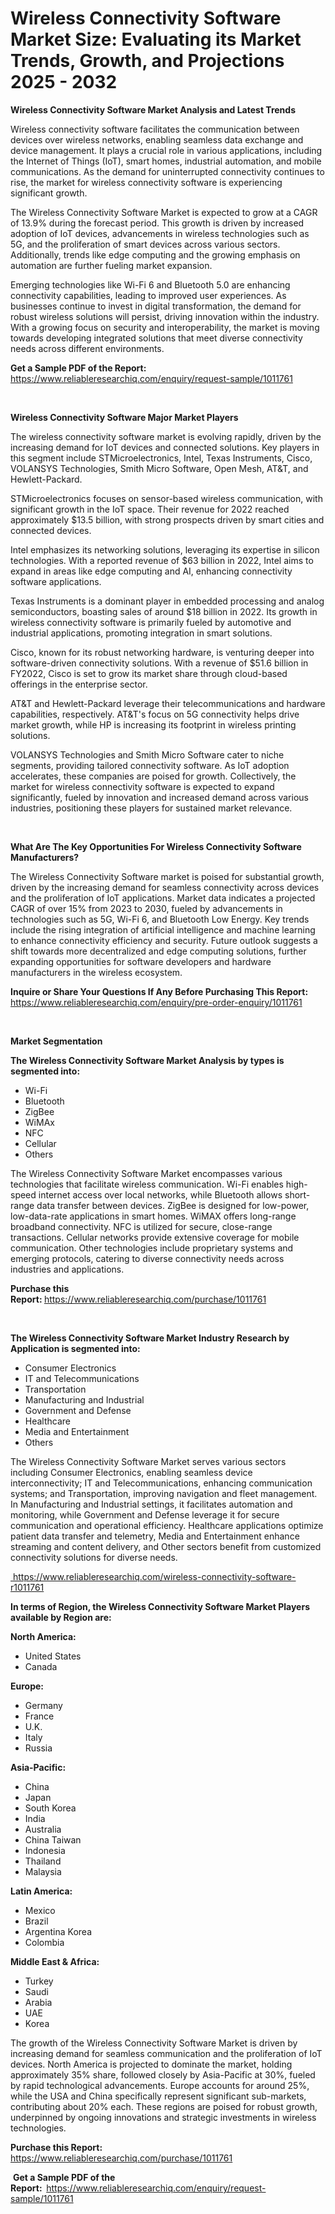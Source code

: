 <p><h1>Wireless Connectivity Software Market Size: Evaluating its Market Trends, Growth, and Projections 2025 - 2032</h1></p><p><strong>Wireless Connectivity Software Market Analysis and Latest Trends</strong></p>
<p><p>Wireless connectivity software facilitates the communication between devices over wireless networks, enabling seamless data exchange and device management. It plays a crucial role in various applications, including the Internet of Things (IoT), smart homes, industrial automation, and mobile communications. As the demand for uninterrupted connectivity continues to rise, the market for wireless connectivity software is experiencing significant growth.</p><p>The Wireless Connectivity Software Market is expected to grow at a CAGR of 13.9% during the forecast period. This growth is driven by increased adoption of IoT devices, advancements in wireless technologies such as 5G, and the proliferation of smart devices across various sectors. Additionally, trends like edge computing and the growing emphasis on automation are further fueling market expansion.</p><p>Emerging technologies like Wi-Fi 6 and Bluetooth 5.0 are enhancing connectivity capabilities, leading to improved user experiences. As businesses continue to invest in digital transformation, the demand for robust wireless solutions will persist, driving innovation within the industry. With a growing focus on security and interoperability, the market is moving towards developing integrated solutions that meet diverse connectivity needs across different environments.</p></p>
<p><strong>Get a Sample PDF of the Report:&nbsp;</strong> <a href="https://www.reliableresearchiq.com/enquiry/request-sample/1011761?utm_campaign=2463&utm_medium=2&utm_source=Github&utm_content=ia&utm_term=18042025&utm_id=wireless-connectivity-software">https://www.reliableresearchiq.com/enquiry/request-sample/1011761</a></p>
<p>&nbsp;</p>
<p><strong>Wireless Connectivity Software Major Market Players</strong></p>
<p><p>The wireless connectivity software market is evolving rapidly, driven by the increasing demand for IoT devices and connected solutions. Key players in this segment include STMicroelectronics, Intel, Texas Instruments, Cisco, VOLANSYS Technologies, Smith Micro Software, Open Mesh, AT&T, and Hewlett-Packard.</p><p>STMicroelectronics focuses on sensor-based wireless communication, with significant growth in the IoT space. Their revenue for 2022 reached approximately $13.5 billion, with strong prospects driven by smart cities and connected devices. </p><p>Intel emphasizes its networking solutions, leveraging its expertise in silicon technologies. With a reported revenue of $63 billion in 2022, Intel aims to expand in areas like edge computing and AI, enhancing connectivity software applications.</p><p>Texas Instruments is a dominant player in embedded processing and analog semiconductors, boasting sales of around $18 billion in 2022. Its growth in wireless connectivity software is primarily fueled by automotive and industrial applications, promoting integration in smart solutions.</p><p>Cisco, known for its robust networking hardware, is venturing deeper into software-driven connectivity solutions. With a revenue of $51.6 billion in FY2022, Cisco is set to grow its market share through cloud-based offerings in the enterprise sector.</p><p>AT&T and Hewlett-Packard leverage their telecommunications and hardware capabilities, respectively. AT&T's focus on 5G connectivity helps drive market growth, while HP is increasing its footprint in wireless printing solutions.</p><p>VOLANSYS Technologies and Smith Micro Software cater to niche segments, providing tailored connectivity software. As IoT adoption accelerates, these companies are poised for growth. Collectively, the market for wireless connectivity software is expected to expand significantly, fueled by innovation and increased demand across various industries, positioning these players for sustained market relevance.</p></p>
<p>&nbsp;</p>
<p><strong>What Are The Key Opportunities For Wireless Connectivity Software Manufacturers?</strong></p>
<p><p>The Wireless Connectivity Software market is poised for substantial growth, driven by the increasing demand for seamless connectivity across devices and the proliferation of IoT applications. Market data indicates a projected CAGR of over 15% from 2023 to 2030, fueled by advancements in technologies such as 5G, Wi-Fi 6, and Bluetooth Low Energy. Key trends include the rising integration of artificial intelligence and machine learning to enhance connectivity efficiency and security. Future outlook suggests a shift towards more decentralized and edge computing solutions, further expanding opportunities for software developers and hardware manufacturers in the wireless ecosystem.</p></p>
<p><strong>Inquire or Share Your Questions If Any Before Purchasing This Report:</strong> <a href="https://www.reliableresearchiq.com/enquiry/pre-order-enquiry/1011761?utm_campaign=2463&utm_medium=2&utm_source=Github&utm_content=ia&utm_term=18042025&utm_id=wireless-connectivity-software">https://www.reliableresearchiq.com/enquiry/pre-order-enquiry/1011761</a></p>
<p>&nbsp;</p>
<p><strong>Market Segmentation</strong></p>
<p><strong>The Wireless Connectivity Software Market Analysis by types is segmented into:</strong></p>
<p><ul><li>Wi-Fi</li><li>Bluetooth</li><li>ZigBee</li><li>WiMAx</li><li>NFC</li><li>Cellular</li><li>Others</li></ul></p>
<p><p>The Wireless Connectivity Software Market encompasses various technologies that facilitate wireless communication. Wi-Fi enables high-speed internet access over local networks, while Bluetooth allows short-range data transfer between devices. ZigBee is designed for low-power, low-data-rate applications in smart homes. WiMAX offers long-range broadband connectivity. NFC is utilized for secure, close-range transactions. Cellular networks provide extensive coverage for mobile communication. Other technologies include proprietary systems and emerging protocols, catering to diverse connectivity needs across industries and applications.</p></p>
<p><strong>Purchase this Report:&nbsp;</strong><a href="https://www.reliableresearchiq.com/purchase/1011761?utm_campaign=2463&utm_medium=2&utm_source=Github&utm_content=ia&utm_term=18042025&utm_id=wireless-connectivity-software">https://www.reliableresearchiq.com/purchase/1011761</a></p>
<p>&nbsp;</p>
<p><strong>The Wireless Connectivity Software Market Industry Research by Application is segmented into:</strong></p>
<p><ul><li>Consumer Electronics</li><li>IT and Telecommunications</li><li>Transportation</li><li>Manufacturing and Industrial</li><li>Government and Defense</li><li>Healthcare</li><li>Media and Entertainment</li><li>Others</li></ul></p>
<p><p>The Wireless Connectivity Software Market serves various sectors including Consumer Electronics, enabling seamless device interconnectivity; IT and Telecommunications, enhancing communication systems; and Transportation, improving navigation and fleet management. In Manufacturing and Industrial settings, it facilitates automation and monitoring, while Government and Defense leverage it for secure communication and operational efficiency. Healthcare applications optimize patient data transfer and telemetry, Media and Entertainment enhance streaming and content delivery, and Other sectors benefit from customized connectivity solutions for diverse needs.</p></p>
<p><a href="https://www.reliableresearchiq.com/wireless-connectivity-software-r1011761?utm_campaign=2463&utm_medium=2&utm_source=Github&utm_content=ia&utm_term=18042025&utm_id=wireless-connectivity-software">&nbsp;https://www.reliableresearchiq.com/wireless-connectivity-software-r1011761</a></p>
<p><strong>In terms of Region, the Wireless Connectivity Software Market Players available by Region are:</strong></p>
<p>
    <p> <strong> North America: </strong>
        <ul>
            <li>United States</li>
            <li>Canada</li>
        </ul>
        </p> 
    <p> <strong> Europe: </strong>
        <ul>
            <li>Germany</li>
            <li>France</li>
            <li>U.K.</li>
            <li>Italy</li>
            <li>Russia</li>
        </ul>
        </p> 
    <p> <strong> Asia-Pacific: </strong>
        <ul>
            <li>China</li>
            <li>Japan</li>
            <li>South Korea</li>
            <li>India</li>
            <li>Australia</li>
            <li>China Taiwan</li>
            <li>Indonesia</li>
            <li>Thailand</li>
            <li>Malaysia</li>
        </ul>
        </p> 
    <p> <strong> Latin America: </strong>
        <ul>
            <li>Mexico</li>
            <li>Brazil</li>
            <li>Argentina Korea</li>
            <li>Colombia</li>
        </ul>
        </p> 
    <p> <strong> Middle East & Africa: </strong>
        <ul>
            <li>Turkey</li>
            <li>Saudi</li>
            <li>Arabia</li>
            <li>UAE</li>
            <li>Korea</li>
        </ul>
    </p>
    </p>
<p><p>The growth of the Wireless Connectivity Software Market is driven by increasing demand for seamless communication and the proliferation of IoT devices. North America is projected to dominate the market, holding approximately 35% share, followed closely by Asia-Pacific at 30%, fueled by rapid technological advancements. Europe accounts for around 25%, while the USA and China specifically represent significant sub-markets, contributing about 20% each. These regions are poised for robust growth, underpinned by ongoing innovations and strategic investments in wireless technologies.</p></p>
<p><strong>Purchase this Report: </strong><a href="https://www.reliableresearchiq.com/purchase/1011761?utm_campaign=2463&utm_medium=2&utm_source=Github&utm_content=ia&utm_term=18042025&utm_id=wireless-connectivity-software">https://www.reliableresearchiq.com/purchase/1011761</a></p>
<p>&nbsp;<strong>Get a Sample PDF of the Report:&nbsp;&nbsp;</strong><a href="https://www.reliableresearchiq.com/enquiry/request-sample/1011761?utm_campaign=2463&utm_medium=2&utm_source=Github&utm_content=ia&utm_term=18042025&utm_id=wireless-connectivity-software">https://www.reliableresearchiq.com/enquiry/request-sample/1011761</a></p>
<p><strong></strong></p>
<p><p></p><p></p><p></p></p>